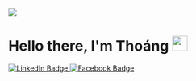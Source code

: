 

<html>
    <div>
        <img src="https://media.giphy.com/media/2IudUHdI075HL02Pkk/giphy.gif",align="center">
        <h1>Hello there, I'm Thoáng  <img src="https://media.giphy.com/media/hvRJCLFzcasrR4ia7z/giphy.gif" width="30px"/> </h1>
        <div id="badges">
            <a href="https://www.linkedin.com/in/nguyngocthoang/">
            <img src="https://img.shields.io/badge/LinkedIn-blue?style=for-the-badge&logo=linkedin&logoColor=white" alt="LinkedIn Badge"/>
                </a>
            <a href="https://www.facebook.com/thoang.nguy.4">
            <img src="https://img.shields.io/badge/Facebook-blue?style=for-the-badge&logo=facebook&logoColor=white" alt="Facebook Badge"/>
                </a>
        </div>
    </div>

</html>
